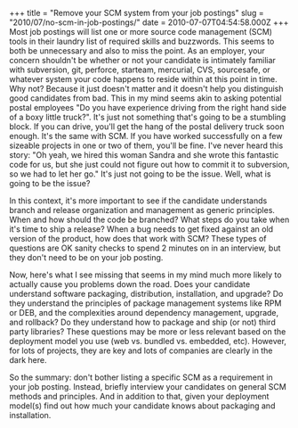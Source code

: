 +++
title = "Remove your SCM system from your job postings"
slug = "2010/07/no-scm-in-job-postings/"
date = 2010-07-07T04:54:58.000Z
+++
Most job postings will list one or more source code management (SCM) tools in their laundry list of required skills and buzzwords. This seems to both be unnecessary and also to miss the point. As an employer, your concern shouldn't be whether or not your candidate is intimately familiar with subversion, git, perforce, starteam, mercurial, CVS, sourcesafe, or whatever system your code happens to reside within at this point in time. Why not? Because it just doesn't matter and it doesn't help you distinguish good candidates from bad. This in my mind seems akin to asking potential postal employees "Do you have experience driving from the right hand side of a boxy little truck?". It's just not something that's going to be a stumbling block. If you can drive, you'll get the hang of the postal delivery truck soon enough. It's the same with SCM. If you have worked successfully on a few sizeable projects in one or two of them, you'll be fine. I've never heard this story: "Oh yeah, we hired this woman Sandra and she wrote this fantastic code for us, but she just could not figure out how to commit it to subversion, so we had to let her go." It's just not going to be the issue. Well, what is going to be the issue?

In this context, it's more important to see if the candidate understands branch and release organization and management as generic principles. When and how should the code be branched? What steps do you take when it's time to ship a release? When a bug needs to get fixed against an old version of the product, how does that work with SCM? These types of questions are OK sanity checks to spend 2 minutes on in an interview, but they don't need to be on your job posting.

Now, here's what I see missing that seems in my mind much more likely to actually cause you problems down the road. Does your candidate understand software packaging, distribution, installation, and upgrade? Do they understand the principles of package management systems like RPM or DEB, and the complexities around dependency management, upgrade, and rollback? Do they understand how to package and ship (or not) third party libraries? These questions may be more or less relevant based on the deployment model you use (web vs. bundled vs. embedded, etc). However, for lots of projects, they are key and lots of companies are clearly in the dark here.

So the summary: don't bother listing a specific SCM as a requirement in your job posting. Instead, briefly interview your candidates on general SCM methods and principles. And in addition to that, given your deployment model(s) find out how much your candidate knows about packaging and installation.